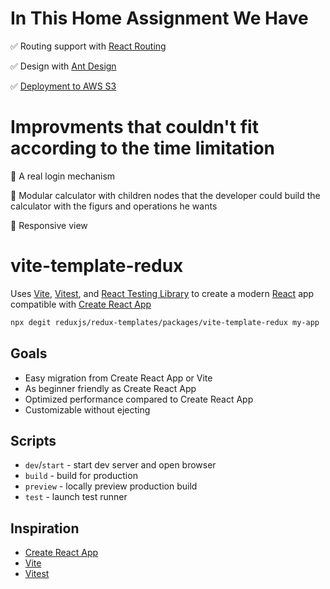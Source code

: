 # In This Home Assignment We Have

✅ Routing support with [React Routing](https://reactrouter.com/en/main)

✅ Design with [Ant Design](https://ant.design/)

✅ [Deployment to AWS S3](https://esh-blog.s3.eu-west-1.amazonaws.com/index.html)

# Improvments that couldn't fit according to the time limitation

💪 A real login mechanism

💪 Modular calculator with children nodes that the developer could build the calculator with the figurs and operations he wants

💪 Responsive view


# vite-template-redux

Uses [Vite](https://vitejs.dev/), [Vitest](https://vitest.dev/), and [React Testing Library](https://github.com/testing-library/react-testing-library) to create a modern [React](https://react.dev/) app compatible with [Create React App](https://create-react-app.dev/)

```sh
npx degit reduxjs/redux-templates/packages/vite-template-redux my-app
```

## Goals

- Easy migration from Create React App or Vite
- As beginner friendly as Create React App
- Optimized performance compared to Create React App
- Customizable without ejecting

## Scripts

- `dev`/`start` - start dev server and open browser
- `build` - build for production
- `preview` - locally preview production build
- `test` - launch test runner

## Inspiration

- [Create React App](https://github.com/facebook/create-react-app/tree/main/packages/cra-template)
- [Vite](https://github.com/vitejs/vite/tree/main/packages/create-vite/template-react)
- [Vitest](https://github.com/vitest-dev/vitest/tree/main/examples/react-testing-lib)
